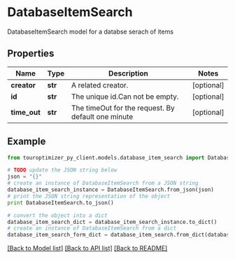 # DatabaseItemSearch

DatabaseItemSearch model for a databse serach of items

## Properties

Name | Type | Description | Notes
------------ | ------------- | ------------- | -------------
**creator** | **str** | A related creator. | [optional] 
**id** | **str** | The unique id.Can not be empty. | [optional] 
**time_out** | **str** | The timeOut for the request. By default one minute | [optional] 

## Example

```python
from touroptimizer_py_client.models.database_item_search import DatabaseItemSearch

# TODO update the JSON string below
json = "{}"
# create an instance of DatabaseItemSearch from a JSON string
database_item_search_instance = DatabaseItemSearch.from_json(json)
# print the JSON string representation of the object
print DatabaseItemSearch.to_json()

# convert the object into a dict
database_item_search_dict = database_item_search_instance.to_dict()
# create an instance of DatabaseItemSearch from a dict
database_item_search_form_dict = database_item_search.from_dict(database_item_search_dict)
```
[[Back to Model list]](../README.md#documentation-for-models) [[Back to API list]](../README.md#documentation-for-api-endpoints) [[Back to README]](../README.md)


